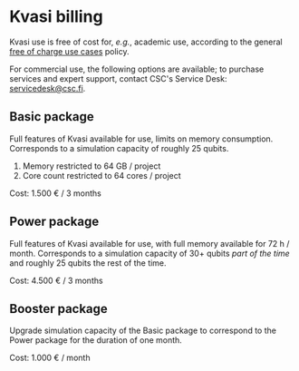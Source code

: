 # Kvasi billing

Kvasi use is free of cost for, _e.g._, academic use, according to the general
[free of charge use cases](https://research.csc.fi/free-of-charge-use-cases) policy.

For commercial use, the following options are available; to purchase services and expert support, contact CSC's Service Desk: servicedesk@csc.fi.

## Basic package

Full features of Kvasi available for use, limits on memory consumption. Corresponds to a simulation capacity of roughly 25 qubits.
1. Memory restricted to 64 GB / project
2. Core count restricted to 64 cores / project

Cost: 1.500 € / 3 months

## Power package

Full features of Kvasi available for use, with full memory available for 72 h / month. Corresponds to a simulation capacity of 30+ qubits _part of the time_ and roughly 25 qubits the rest of the time.

Cost: 4.500 € / 3 months

## Booster package

Upgrade simulation capacity of the Basic package to correspond to the Power package for the duration of one month.

Cost: 1.000 € / month
